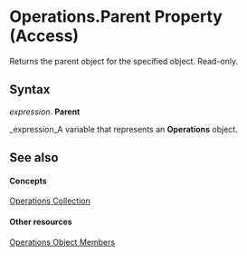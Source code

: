 
# Operations.Parent Property (Access)

Returns the parent object for the specified object. Read-only.


## Syntax

 _expression_. **Parent**

 _expression_A variable that represents an  **Operations** object.


## See also


#### Concepts


 [Operations Collection](2c1078b1-6d9c-9a99-80bb-c8b09fd2dc9a.md)
#### Other resources


 [Operations Object Members](da0ffa9c-f47b-75fc-3658-3ae8179ccba9.md)
